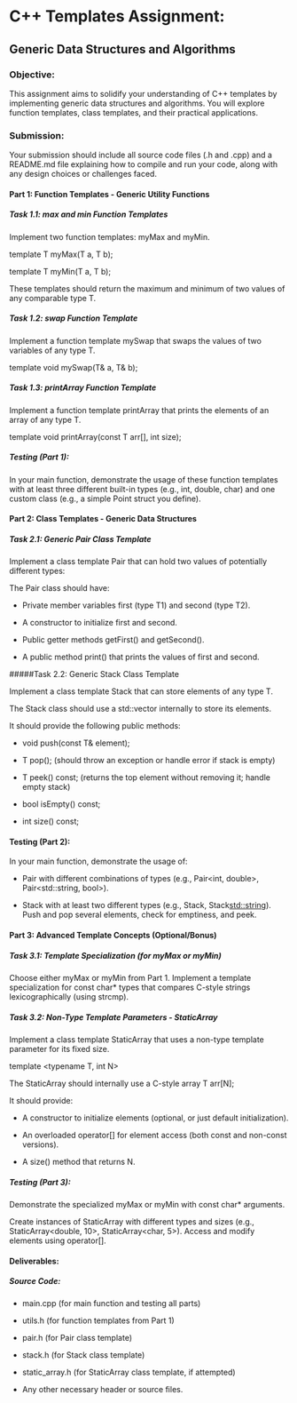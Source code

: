 # C++ Templates Assignment:
## Generic Data Structures and Algorithms
### Objective:
This assignment aims to solidify your understanding of C++ templates by implementing generic data structures and algorithms. You will explore function templates, class templates, and their practical applications.

### Submission:
Your submission should include all source code files (.h and .cpp) and a README.md file explaining how to compile and run your code, along with any design choices or challenges faced.

#### Part 1: Function Templates - Generic Utility Functions
##### Task 1.1: max and min Function Templates

Implement two function templates: myMax and myMin.

template <typename T> T myMax(T a, T b);

template <typename T> T myMin(T a, T b);

These templates should return the maximum and minimum of two values of any comparable type T.

##### Task 1.2: swap Function Template

Implement a function template mySwap that swaps the values of two variables of any type T.

template <typename T> void mySwap(T& a, T& b);

##### Task 1.3: printArray Function Template

Implement a function template printArray that prints the elements of an array of any type T.

template <typename T> void printArray(const T arr[], int size);

##### Testing (Part 1):
In your main function, demonstrate the usage of these function templates with at least three different built-in types (e.g., int, double, char) and one custom class (e.g., a simple Point struct you define).

#### Part 2: Class Templates - Generic Data Structures
##### Task 2.1: Generic Pair Class Template

Implement a class template Pair that can hold two values of potentially different types: 

The Pair class should have:

- Private member variables first (type T1) and second (type T2).

- A constructor to initialize first and second.

- Public getter methods getFirst() and getSecond().

- A public method print() that prints the values of first and second.

#####Task 2.2: Generic Stack Class Template

Implement a class template Stack that can store elements of any type T.

The Stack class should use a std::vector internally to store its elements.

It should provide the following public methods:

- void push(const T& element);

- T pop(); (should throw an exception or handle error if stack is empty)

- T peek() const; (returns the top element without removing it; handle empty stack)

- bool isEmpty() const;

- int size() const;

#### Testing (Part 2):
In your main function, demonstrate the usage of:

- Pair with different combinations of types (e.g., Pair<int, double>, Pair<std::string, bool>).

- Stack with at least two different types (e.g., Stack<int>, Stack<std::string>). Push and pop several elements, check for emptiness, and peek.

#### Part 3: Advanced Template Concepts (Optional/Bonus)
##### Task 3.1: Template Specialization (for myMax or myMin)

Choose either myMax or myMin from Part 1. Implement a template specialization for const char* types that compares C-style strings lexicographically (using strcmp).

##### Task 3.2: Non-Type Template Parameters - StaticArray

Implement a class template StaticArray that uses a non-type template parameter for its fixed size.

template <typename T, int N>

The StaticArray should internally use a C-style array T arr[N];

It should provide:

- A constructor to initialize elements (optional, or just default initialization).

- An overloaded operator[] for element access (both const and non-const versions).

- A size() method that returns N.

##### Testing (Part 3):

Demonstrate the specialized myMax or myMin with const char* arguments.

Create instances of StaticArray with different types and sizes (e.g., StaticArray<double, 10>, StaticArray<char, 5>). Access and modify elements using operator[].

#### Deliverables:
##### Source Code:

- main.cpp (for main function and testing all parts)

- utils.h (for function templates from Part 1)

- pair.h (for Pair class template)

- stack.h (for Stack class template)

- static_array.h (for StaticArray class template, if attempted)

- Any other necessary header or source files.

